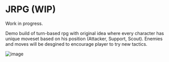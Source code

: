 # JRPG (WIP)

Work in progress.

Demo build of turn-based rpg with original idea where every character has unique moveset based on his position (Attacker, Support, Scout). Enemies and moves will be desgined to encourage player to try new tactics.

![image](https://github.com/Kenoshka/godot_jrpg/assets/104022763/57a3cf30-54f4-4039-8811-c5037b694f5a)
